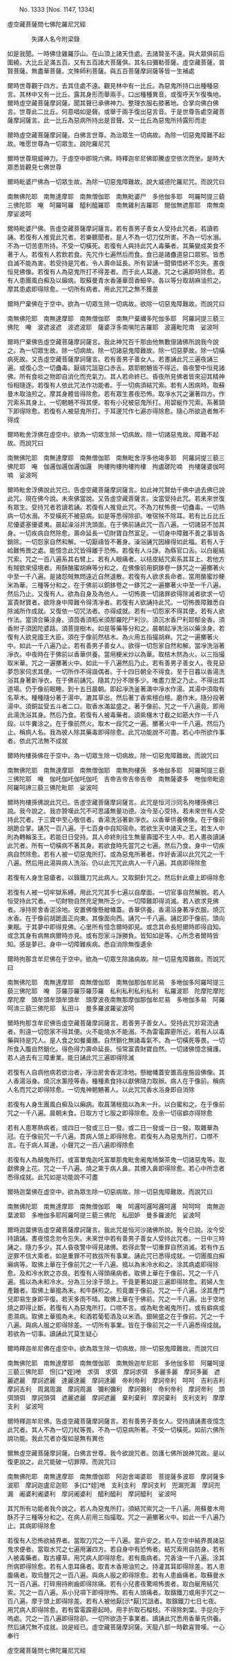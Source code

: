 ﻿　　No. 1333 [Nos. 1147, 1334]

虛空藏菩薩問七佛陀羅尼咒經

　　　　失譯人名今附梁錄


如是我聞。一時佛住雞羅莎山。在山頂上諸天住處。去諸賢圣不遠。與大眾俱前后圍繞。大比丘足滿五百。又有五百諸大菩薩俱。其名曰彌勒菩薩。虛空藏菩薩。普賢菩薩。無盡華菩薩。文殊師利菩薩。與五百菩薩摩訶薩等皆一生補處

爾時世尊觀于四方。去其住處不遠。觀見林中有一比丘。為惡鬼所持口出種種惡言。其林中又有一比丘。露其身形而舉兩手。口出種種異音。或復呼天乍復喚地。爾時虛空藏菩薩摩訶薩。聞其聲已承佛神力。整理衣服右膝著地。合掌向佛白佛言。世尊此二比丘。何意唱如是聲。或舉于兩手復出惡言音。于是世尊告處空藏菩薩摩訶薩言。此一比丘為惡病所持出是音聲。又一比丘為惡鬼所持露形而走

爾時虛空藏菩薩摩訶薩。白佛言世尊。為治眾生一切病故。為除一切惡鬼障難不起故。唯愿世尊為一切眾生。說陀羅尼咒

爾時世尊現威神力。于虛空中即現六佛。時釋迦牟尼佛即騰虛空依次而坐。是時大眾悉皆觀見七佛世尊

爾時毗婆尸佛為一切眾生故。為除一切惡鬼障難故。說大威德陀羅尼咒。而說咒曰

南無佛陀耶　南無達摩耶　南無僧伽耶　南無毗婆尸　多他伽多耶　呵羅呵提三藐三佛陀耶　唵　呵羅呵羅　醯利醯羅耶　南無雞利吉羅耶　閱伽無遮那耶　南無南摩娑波呵

爾時毗婆尸佛。告虛空藏菩薩摩訶薩言。若有善男子善女人受持此咒者。若讀若誦。若復有人推覓此咒者。若樂聽聞者。是人不為一切刀仗所害。不為一切水溺。不為一切苦患所持。不受一切橫死。若復有人與持此咒人毒藥者。其藥變成美食不著于人。若復有人若飲若食。先咒作七遍然后而食。食已是諸蠱道惡口眾邪。皆悉自滅不能為害。若受持是咒者。令人壽命延長。所有習誦一聞領悟終不忘失。晝夜恒見佛像。若復有人為惡鬼所打不得差者。而于此人耳邊。咒之七遍即時除愈。若有人患團風白癬及以癲病。取蘇曼青水香蓮華茴香細辛。各以等分取胡麻油煎之。摩其患處即得除愈。一切所有病者。用此咒咒之無不獲差

爾時尸棄佛在于空中。欲為一切眾生除一切病故。欲除一切惡鬼障難故。而說咒曰

南無佛陀耶　南無達摩耶　南無僧伽耶　南無尸棄禰多陀伽多耶　阿羅訶提三藐三佛陀　唵　波遮波遮　波遮波耶　薩婆浮多南嗔陀吉羅耶　波邏毗陀南　娑波呵

爾時尸棄佛告虛空藏菩薩摩訶薩言。我此神咒百千那由他無數億諸佛所說我今說之。為一切眾生故。除一切病故。除一切諸惡鬼障難故。除一切惡夢故。除一切橫病死故。又告虛空藏菩薩摩訶薩言。若有善男子善女人。若晝誦此咒三遍夜誦三遍。或復心念一切蠱毒。厭禱咒詛惡口赤舌。眾耶魍魎皆不得近。昏夜警中恒見諸佛。所有食啖之物即自消化而充氣力。其人若命終已。昏夜所見佛者皆來迎其精神恒相隨逐。若復有人依此咒法作功能者。于一切病須結咒索。若有人困病時。取蘇曼木取油煎之。摩其身體皆得除愈。若有眾生晝夜恐怖。取凈水咒之灑著四方。作咒索系其身上。一切魍魎不得其便。若有小兒被惡鬼所打。用碧綖作咒索。系著頸下即得除愈。若復有人被惡鬼所打。于耳邊咒作七遍亦得除愈。隨心所欲造者無不得成

爾時毗舍浮佛在虛空中。欲為一切眾生除一切病故。除一切諸惡鬼故。障難不起故。而說咒曰

南無佛陀耶　南無達摩耶　南無僧伽耶　南無毗舍浮多他竭多耶　阿羅訶提三藐三佛陀耶　唵　伽邏伽邏伽邏伽邏　拘樓拘樓拘樓拘樓　拘盧蹉陀喃　拘樓薩婆伽呵喃　娑波呵

爾時毗舍浮佛說此咒已。告虛空藏菩薩摩訶薩言。如此神咒賢劫千佛中過去佛已說此咒。現在佛今說。未來佛當說。又告虛空藏菩薩言。汝當受持此咒。若未來世復有眾生。受持咒者若讀若誦。若復有人推覓此咒。不為刀杖怖畏一切蠱毒。一切熱病一切水溺。不受橫死不被惡病。如是等悉得除卻。唯宿殃不除耳。若有比丘比丘尼優婆塞優婆夷。晨起澡浴并洗頭面。在于佛前誦此咒一百八遍。一切諸惡不加其身。一切疾病自然除愈。壽命延長一切財寶自然富足。一切身中障難不善之事皆各銷除。一切怨家自然和解。一切厭禱皆不著身。澡浴誦咒因緣得如此福。若有人于崄難怖畏之處。能憶念此咒皆得離于恐怖。若復有人斗諍。為縣官口舌。以白綖結咒索。咒之一百八遍系其右臂上。若有人眼痛者。以桔皮結咒索系其耳上。若他方有賊欲來侵境者。用酥酪蜜胡麻等分和之。在佛像前用銅鉹卷一鉹咒之一遍擲著火中至一千八遍。是諸怨賊無問遠近自然退散。若復有人欲求長命者。當用酪蜜炒粳米為華。三種等分和之。在于佛前以銅鉹卷之一鉹咒之一遍擲著火中至一千八遍。然后乃止。又復有人。欲為自身及為他人。一切怖畏一切諸罪欲得除滅者欲求一切富貴財寶者。欲除身中障難令得清凈者。若復有人欲誦持此咒。一切怖畏障難悉自除滅所作成就。又復依一切咒法者。亦得成就。若有一切怨家不得其便。若有人欲作法。當須合藥涂身。須茴香須稻米須那羅陀尸利沙。須沉水香尸利耶郁金香。須香附子須因陀婆路。須菩提樹木。如是等藥等分和之。晨朝起凈洗浴以藥涂身。若復有人欲見國王大臣。須在于像前然桔木。為火用五指撮胡麻。咒之一遍擲著火中。如此一千八遍乃止。若有善男子善女人。欲得一切怨家自然和解。當凈洗浴著凈衣。中夜時在于佛前以香華供養。當用粳米炒以為華。取桔木然為火。以三指撮取米華。咒之一遍擲著火中。如此一千八遍然后乃止。若有善男子善女人。夜見惡夢怨家伺求其便。一切所作不得諧偶者。于十四日朝全不得食。至于日暮以香湯洗浴其身著新凈衣。在于佛前誦咒。隨其力分不限多少。唯盡力至之乃止。不得出其道場。仍于像前眠睡。到十五日晨朝。即起凈洗釜著滿中凈水作湯。其湯中須取有名草木。種種隨分著于湯中。漉其草出。然后著丁香紫檀白檀。磨作末。隨分投著湯中。須銅盆受五斗者二口。取香水滿盆盛之。著于像前。咒之一千八遍竟。即用此湯洗浴其身。然后乃食。若復有人被毒藥者。須紫橿木寸截之如筋大作一千八段。以牛糞涂之。在于像前然火。取木一段咒之一遍。擲著火中一千八遍。然后乃止。稱病人名。我為彼人除其藥毒即得除愈。此咒功能說不可盡。若心中所欲作事者。依此咒法無不成就

爾時拘樓孫佛在于空中。為一切眾生除一切病故。除一切惡鬼障難故。而說咒曰

南無佛陀耶　南無達摩耶　南無僧伽耶　南無拘樓孫　多咃伽多耶　阿羅呵提三藐三佛陀耶　唵　伽吒伽吒伽吒伽吒　吉帝吉帝吉帝吉帝　南無薩婆多　咃伽帝毗逾　阿羅呵諦三藐三佛陀毗耶　娑波呵

爾時拘樓孫佛說此咒已。告虛空藏菩薩摩訶薩言。此咒是恒河沙同名拘樓孫佛已說。我今說之。我亦贊嘆此咒不可思議無量功德。汝今至心受持。若未來世有人受持此咒者。于三寶中至心敬信者。香湯洗浴著新凈衣。以香華供養佛像。在于像前胡跪合掌。誦咒一百八遍。于七百身中自知宿命。若欲生天中諸天之王。若生人中則為轉輪圣王。若能日日受持。其人命終則往生無量壽國不生人中。若人晝夜讀誦此咒者。所有一切橫病不著其身。若欲食時先當咒之七遍。然后乃食。身中一切疾病自然除愈。若有人被一切惡鬼所打。或為惡鬼所著者。作好香湯以此咒咒之一千八遍。然后用此湯與病人洗浴。仍以此咒咒此病人一千八遍。其病即得除愈

若復有人身生惡瘡者。以鑌鐵刀咒此病人。又取銅針咒之。然后針此瘡上即得除愈

若復有人被一切牢獄系縛。用此咒咒其手七遍以自摩面。一切官事自然解脫。若人恒受持此咒者。一切財物自然充足無所乏少。一切障難即得消滅。若人欲求見佛者。凈持房舍香泥涂地。安置佛像懸繒幡蓋。香華供養。香湯浴身著凈衣服。燒沉水香。在于像前胡跪面正向東。其像面向西。誦咒一千八遍。誦訖即于像前。頭向東眠。于其夢中即得見佛。心里所有憶念爾時即見。或念其命長短爾時即得自知。或念其身有病無病爾時亦見。或有怨家斗諍勝負。皆知如是等。心所念者爾時皆知。感是夢已。身中一切障難疾病。悉自消除無復遺余

爾時拘那含牟尼佛在于空中。欲為一切眾生除諸病故。除一切惡鬼障難故。而說咒曰

南無佛陀耶　南無達摩耶　南無僧伽耶　南無伽那伽牟尼易　多咃伽多阿羅呵提三藐三佛陀耶　唵　莎羅莎羅莎羅莎羅　私利私利私利私利　私羅波耶　陀摩陀摩陀摩陀摩　頭牟頭牟頭牟頭牟　頭摩波夜南無那摩伽那伽牟尼易　多咃伽多易　阿羅呵渧三藐三佛陀耶　私田斗　曼多羅波羅娑波呵

爾時拘那含牟尼佛告虛空藏菩薩摩訶薩言。若善男子善女人。受持此咒抄寫流通者。則遠一切怨家不得其便。火不能燒水不能溺。不為雷電霹靂所近。若有人以毒藥與持是咒人。是人食之如餐羹膳。自然銷化無諸毒氣不。為一切橫死等畏。一切所食入腹自然銷化。得色得力壽命延長。恒常富貴財寶自然。一切諸佛憶念擁護。若人過去有三障重業。能日誦此咒三遍即得除滅

若復有人自病他病若欲治者。凈治房舍香泥涂地。懸繒幡蓋安置高座施設佛像。其人香湯浴身。燒沉水薰陸等香。種種素食持以獻佛隨力取辦。病人在于像前。稱病人名而咒之即得除愈。一切鬼神魍魎著人。以此咒咒香水浴身即自消除

若復有人身生團風白癬及以癩病。取菖蒲根搗以為末一升。以白蜜和之。在于像前咒之一千八遍。晨朝未食。日取方寸匕服之即得除愈。及余一切宿癖亦得除愈

若有人患寒熱病者。或四日一發或三日一發。或二日一發或一日一發。取雜華為冠。在于像前咒一千八遍。貫病人頭上即得除愈。若復有人為惡鬼所打。口噤不言。在于病人耳邊。小聲咒之一百八遍即得除愈

若復有人為顛鬼所打。或富單鬼迦吒富單那鬼毗舍阇鬼鳩槃茶鬼一切諸惡鬼等。取獻佛身上花。咒之一千八遍。燒之熏于病人鼻。其煙入鼻即得除愈。若心中所念者悉得成就。此咒如是功能說不可盡

爾時迦葉佛在虛空中。欲為眾生除一切惡病故。除一切惡鬼障難故。而說咒曰

南無佛陀耶　南無達摩耶　南無僧伽耶　唵　呵邏呵邏呵邏呵邏　呵呵呵　南無迦葉波耶　多咃伽多耶阿羅呵提三藐三佛陀　私田妒　曼多羅波陀　娑波呵

爾時迦葉佛告虛空藏菩薩摩訶薩言。我此咒是恒河沙諸佛所說。我今已說。汝今受持讀誦。晝夜憶念勿令忘失。未來世中若有善男子善女人受持此咒者。一日中三時誦之。隨力多少。其人昏夜警中得見諸佛。若得此警一切重罪自然消滅。若有作五逆罪不信大乘者。如是重罪不可救拔所有事業。誦此咒已悉得成就。一切團風白癬癩病等。取佛上華在于像前咒之一千八遍。搗以為末冷水和之。涂其病處即得除愈。及和冷水飲之亦良。若復有人得頭痛病者。取佛上華在于像前。咒之一千八遍。搗以為未和冷水。分為三分涂于頭上。干竟更著如是三遍即得除愈。若婦人生產難者。取佛上華搗為末。和牛酥煎之。煎竟置于像前。咒之一千八遍。涂其產門兒即易生身即平復。若天多雨不晴。取佛上華在于佛前。咒之一千八遍。出于空地燒之即得止斷。若復有人為惡鬼所打。口噤不言。或為毗舍阇鬼所打。或有癖病或患濕病。取佛上華搗為未。和酒若葡萄酒及以米酒。銀碗盛之在于像前。咒之一千八遍。與病人服之即得除差。一切所有事業。皆在于像前咒之一千八遍悉得成就。若欲為一切事。讀誦此咒莫生疑心

爾時釋迦牟尼佛在虛空中。欲為眾生除一切病故。除一切惡鬼障難故。而說咒曰

南無佛陀耶　南無達摩耶　南無僧伽耶　南無賒迦牟尼耶　多他伽多耶　阿羅呵提三藐三佛陀耶　怛[口*姪]咃　求弭　求弭　摩訶求弭　多麗多麗　摩訶多麗　遮麗遮麗　摩訶遮麗　達麗達麗　摩訶達麗　帝利帝利　摩訶帝利　呵呵　吉利吉利　摩訶吉利　周漏周漏　摩訶周漏　彌利彌利　摩訶彌利　帝利帝利　摩訶帝利　頭弭頭弭　摩訶頭弭　遮麗遮麗　摩訶遮麗　棄利棄利　摩訶棄利　支利支利　摩摩支利　娑波呵

爾時釋迦牟尼佛。告虛空藏菩薩摩訶薩言。若有善男子善女人。受持讀誦晝夜憶念此咒者。其人不為一切刀杖等畏。不為一切惡病所著。不受一切橫死。如前六佛所說功能。我此咒者亦復如是無有異也

爾無虛空藏菩薩摩訶薩。白佛言世尊。我今欲說咒者。防護七佛所說神咒故。是以復更說之。此咒能破一切罪障。而說咒曰

南無佛陀耶　南無達摩耶　南無僧伽耶　阿迦舍竭婆耶　菩提薩多波耶　摩訶薩多波耶　摩訶迦盧尼迦耶　多[口*姪]咃　支利支利　摩訶支利　兜漏兜漏　摩訶兜漏　阇婆利阇婆利　摩訶阇婆利　醯利醯利　摩訶醯利　娑波呵

其咒所有功能者我今說之。若人為惡鬼所打。須結咒索咒之一千八遍。用蘇曼木用酥芥子三種等分和之。在病人前用三指撮取。咒之一遍擲著火中。如此一千八遍乃止。其病即得除愈

若復有人恐怖欲結界者。當取刀咒之一千八遍。當戶安之。若人在空中結界畏諸惡鬼求便者。當取水咒之七遍用灑四方。若自身中有恐怖者。結咒索用自防身。若有人被毒藥者。取古縷草。用咒病人即得除愈。若有風病者。咒香油一千八遍。涂其所病即得除愈。若有人患耳痛者。取青木香用油煎之。持灌其耳即得除差。若人患腹痛者。取烏鹽咒之一百八遍。與病人服之即得除愈。若有人患齒痛者。取蘇曼水咒一百八遍。打碎用持刷齒即得除痛。若有小兒晝夜驚啼怖畏者。取白綖用結咒索。咒之一百八遍。系小兒項下即得除怖。若有人頭痛者。取鑌鐵刀或用手咒之一百八遍。摩于頭上即得除差。若有人被他厭[示*厭]咒詛者。取鑌鐵刀七日七夜。用咒病人即得除愈。若有雷電霹靂起時。用手折取石榴枝。不得除刺葉。手捉向于嗚處。咒之一百八遍即得除卻。一切所欲造于事業者。讀誦此咒悉用香華先供養。然后誦咒無不成就。說是經已。虛空藏菩薩摩訶薩。天龍八部一時歡喜贊嘆。一心奉行

虛空藏菩薩問七佛陀羅尼咒經
